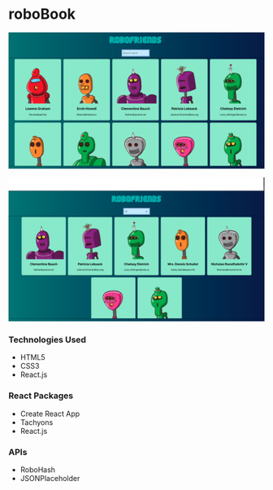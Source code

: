 <h1>roboBook</h1>

![alt text](https://raw.githubusercontent.com/ellameta/roboBook/master/preview.png)

![alt text](https://raw.githubusercontent.com/ellameta/roboBook/master/preview-search-bar.png)


<h3>Technologies Used</h3>
<ul>  
 <li>HTML5</li>
 <li>CSS3</li>
 <li>React.js</li>
</ul>



<h3>React Packages</h3>
<ul>  
 <li>Create React App</li>
 <li>Tachyons</li>
 <li>React.js</li>
</ul>

<h3>APIs</h3>
<ul>  
 <li>RoboHash</li>
 <li>JSONPlaceholder</li>
</ul>
